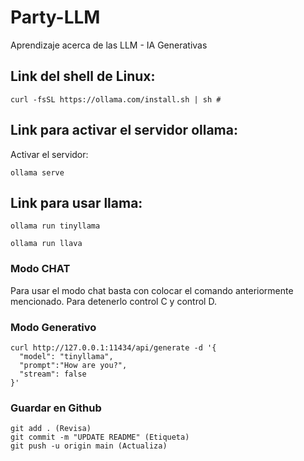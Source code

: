# Party-LLM
Aprendizaje acerca de las LLM - IA Generativas

## Link del shell de Linux:

```
curl -fsSL https://ollama.com/install.sh | sh #
```

## Link para activar el servidor ollama:
Activar el servidor: 
```
ollama serve
```

## Link para usar llama:

```ollama run tinyllama```

```ollama run llava```


### Modo CHAT
Para usar el modo chat basta con colocar el comando anteriormente mencionado. Para detenerlo control C y control D.


### Modo Generativo

```
curl http://127.0.0.1:11434/api/generate -d '{
  "model": "tinyllama",
  "prompt":"How are you?",
  "stream": false
}'
```


### Guardar en Github

```
git add . (Revisa)
git commit -m "UPDATE README" (Etiqueta)
git push -u origin main (Actualiza)
```